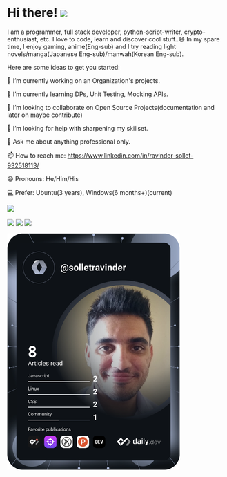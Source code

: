 <h1> Hi there! <img src="https://media.giphy.com/media/mGcNjsfWAjY5AEZNw6/giphy.gif" width="50"></h1>
I am a programmer, full stack developer, python-script-writer, crypto-enthusiast, etc. I love to code, learn and discover cool stuff..😄
In my spare time, I enjoy gaming, anime(Eng-sub) and I try reading light novels/manga(Japanese Eng-sub)/manwah(Korean Eng-sub).

Here are some ideas to get you started:


🔭 I’m currently working on an Organization's projects.

🌱 I’m currently learning DPs, Unit Testing, Mocking APIs.

👯 I’m looking to collaborate on Open Source Projects(documentation and later on maybe contribute)

🤔 I’m looking for help with sharpening my skillset.

💬 Ask me about anything professional only.

📫 How to reach me: https://www.linkedin.com/in/ravinder-sollet-932518113/

😄 Pronouns: He/Him/His

💻 Prefer: Ubuntu(3 years), Windows(6 months+)(current)
<p>
<img src="https://www.codewars.com/users/solletravinder/badges/large" />
</p>
<p>
<img src="https://github-readme-stats.vercel.app/api?username=solletravinder&count_private=true&include_all_commits=true&show_icons=true&theme=dracula" />
<img src="https://github-readme-streak-stats.herokuapp.com?user=solletravinder&theme=dracula&date_format=j%20M%5B%20Y%5D"/>
  

<img height="180em" src="https://github-readme-stats.vercel.app/api/top-langs/?username=solletravinder&layout=compact&langs_count=7&theme=dracula"/>

<a href="https://app.daily.dev/solletravinder"><img src="https://github.com/solletravinder/solletravinder/blob/main/devcard.svg" width="400" alt="Ravinder Sollet's Dev Card"/></a>
